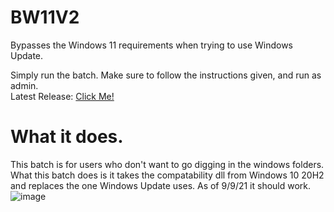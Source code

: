 # BW11V2
Bypasses the Windows 11 requirements when trying to use Windows Update.

Simply run the batch. Make sure to follow the instructions given, and run as admin.  
Latest Release: [Click Me!](https://github.com/bakabakabakabakabaka/BW11V2/releases/tag/v1)

# What it does.
This batch is for users who don't want to go digging in the windows folders. What this batch does is it takes the compatability dll from Windows 10 20H2 and replaces the one Windows Update uses. As of 9/9/21 it should work.![image](https://user-images.githubusercontent.com/65756037/132767609-26fb6e5f-afab-41a8-872e-50b58dadc0e8.png)
